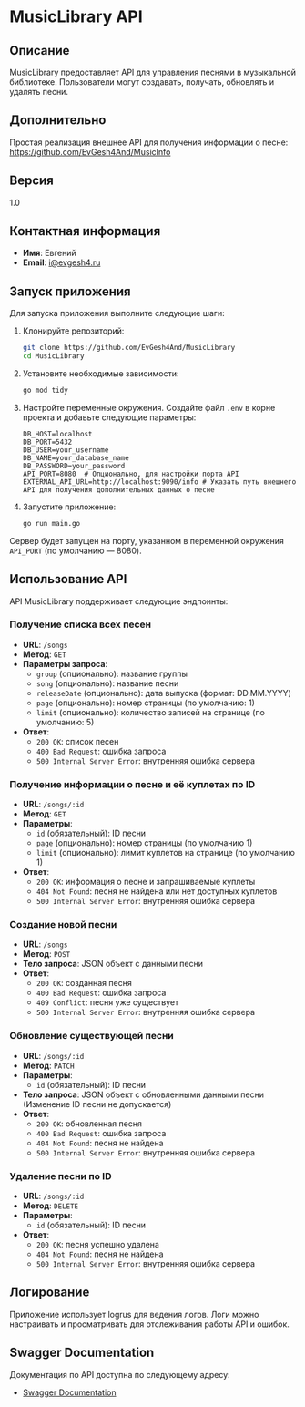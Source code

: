 # MusicLibrary API

## Описание

MusicLibrary предоставляет API для управления песнями в музыкальной библиотеке. Пользователи могут создавать, получать, обновлять и удалять песни.

## Дополнительно

Простая реализация внешнее API для получения информации о песне: https://github.com/EvGesh4And/MusicInfo

## Версия

1.0

## Контактная информация

- **Имя**: Евгений
- **Email**: [i@evgesh4.ru](mailto:i@evgesh4.ru)

## Запуск приложения

Для запуска приложения выполните следующие шаги:

1. Клонируйте репозиторий:

    ```bash
    git clone https://github.com/EvGesh4And/MusicLibrary
    cd MusicLibrary
    ```

2. Установите необходимые зависимости:

    ```bash
    go mod tidy
    ```

3. Настройте переменные окружения. Создайте файл `.env` в корне проекта и добавьте следующие параметры:

    ```plaintext
    DB_HOST=localhost
    DB_PORT=5432
    DB_USER=your_username
    DB_NAME=your_database_name
    DB_PASSWORD=your_password
    API_PORT=8080  # Опционально, для настройки порта API
    EXTERNAL_API_URL=http://localhost:9090/info # Указать путь внешнего API для получения дополнительных данных о песне
    ```

4. Запустите приложение:

    ```bash
    go run main.go
    ```

Сервер будет запущен на порту, указанном в переменной окружения `API_PORT` (по умолчанию — 8080).

## Использование API

API MusicLibrary поддерживает следующие эндпоинты:

### Получение списка всех песен
- **URL**: `/songs`
- **Метод**: `GET`
- **Параметры запроса**:
  - `group` (опционально): название группы
  - `song` (опционально): название песни
  - `releaseDate` (опционально): дата выпуска (формат: DD.MM.YYYY)
  - `page` (опционально): номер страницы (по умолчанию: 1)
  - `limit` (опционально): количество записей на странице (по умолчанию: 5)
- **Ответ**:
  - `200 OK`: список песен
  - `400 Bad Request`: ошибка запроса
  - `500 Internal Server Error`: внутренняя ошибка сервера

### Получение информации о песне и её куплетах по ID
- **URL**: `/songs/:id`
- **Метод**: `GET`
- **Параметры**:
  - `id` (обязательный): ID песни
  - `page` (опционально): номер страницы (по умолчанию 1)
  - `limit` (опционально): лимит куплетов на странице (по умолчанию 1)
- **Ответ**:
  - `200 OK`: информация о песне и запрашиваемые куплеты
  - `404 Not Found`: песня не найдена или нет доступных куплетов
  - `500 Internal Server Error`: внутренняя ошибка сервера

### Создание новой песни
- **URL**: `/songs`
- **Метод**: `POST`
- **Тело запроса**: JSON объект с данными песни
- **Ответ**:
  - `200 OK`: созданная песня
  - `400 Bad Request`: ошибка запроса
  - `409 Conflict`: песня уже существует
  - `500 Internal Server Error`: внутренняя ошибка сервера

### Обновление существующей песни
- **URL**: `/songs/:id`
- **Метод**: `PATCH`
- **Параметры**:
  - `id` (обязательный): ID песни
- **Тело запроса**: JSON объект с обновленными данными песни (Изменение ID песни не допускается)
- **Ответ**:
  - `200 OK`: обновленная песня
  - `400 Bad Request`: ошибка запроса
  - `404 Not Found`: песня не найдена
  - `500 Internal Server Error`: внутренняя ошибка сервера

### Удаление песни по ID
- **URL**: `/songs/:id`
- **Метод**: `DELETE`
- **Параметры**:
  - `id` (обязательный): ID песни
- **Ответ**:
  - `200 OK`: песня успешно удалена
  - `404 Not Found`: песня не найдена
  - `500 Internal Server Error`: внутренняя ошибка сервера

## Логирование
Приложение использует logrus для ведения логов. Логи можно настраивать и просматривать для отслеживания работы API и ошибок.

## Swagger Documentation
Документация по API доступна по следующему адресу:
- [Swagger Documentation](http://localhost:8080/swagger/index.html)
